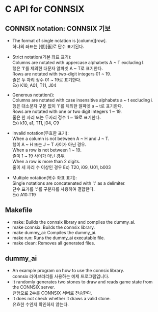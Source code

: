 # C API for CONNSIX
##	CONNSIX notation:  CONNSIX 기보
- The format of single notation is [column][row].  
  하나의 좌표는 [행][줄]로 단수 표기된다.

- Strict notation(기본 좌표 표기):  
			Columns are notated with uppercase alphabets A ~ T excluding I.  
			행은 'I'를 제외한 대문자 알파벳 A ~ T로 표기한다.   
			Rows are notated with two-digit integers 01 ~ 19.  
			줄은 두 자리 정수 01 ~ 19로 표기한다.  
			Ex) K10, A01, T11, J04  
   
- Generous notation():  
			Columns are notated with case insensitive alphabets a ~ t excluding i.  
			행은 대소문자 구분 없이 'i'를 제외한 알파벳 a ~ t로 표기한다.  
			Rows are notated with one or two digit integers 1 ~ 19.  
			줄은 한 자리 또는 두자리 정수 1 ~ 19로 표기한다.  
			Ex) k10, a1, T11, j04, C9  
			  
- Invalid notation(무효한 표기):  
			When a column is not between A ~ H and J ~ T.  
			행이 A ~ H 또는 J ~ T 사이가 아닌 경우.  
			When a row is not between 1 ~ 19.  
			줄이 1 ~ 19 사이가 아닌 경우.  
			When a row is more than 2 digits.  
			줄이 세 자리 수 이상인 경우
			Ex)	T20, i09, U01, b003  
  
- Multiple notation(복수 좌표 표기):  
			Single notations are concatenated with ':' as a delimiter.  
			단수 표기를 ':'를 구분자를 사용하여 결합한다.  
			Ex) A10:T19  

## Makefile
- make: Builds the connsix library and compiles the dummy_ai.
- make connsix: Builds the connsix library.
- make dummy_ai: Compiles the dummy_ai.
- make run: Runs the dummy_ai executable file.
- make clean: Removes all generated files.

## dummy_ai
- An example program on how to use the connsix library.  
connsix 라이브러리를 사용하는 예제 프로그램입니다.  
- It randomly generates two stones to draw and reads game state from the CONNSIX server.  
랜덤으로 2수를 CONNSIX 서버로 전송한다.  
- It does not check whether it draws a valid stone.  
유효한 수인지 확인하지 않는다.

